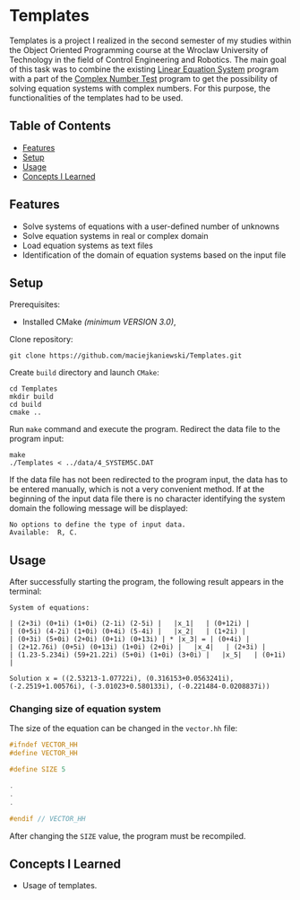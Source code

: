 # Templates

Templates is a project I realized in the second semester of my studies within the Object Oriented Programming course at the Wroclaw University of Technology in the field of Control Engineering and Robotics. The main goal of this task was to combine the existing [Linear Equation System](https://github.com/maciejkaniewski/Linear_Equation_Systems.git) program with a part of the [Complex Number Test](https://github.com/maciejkaniewski/Complex_Number_Test.git) program to get the possibility of solving equation systems with complex numbers. For this purpose, the functionalities of the templates had to be used.

## Table of Contents

  - [Features](#features)
  - [Setup](#setup)
  - [Usage](#usage)
  - [Concepts I Learned](#concepts-i-learned)
  
## Features

- Solve systems of equations with a user-defined number of unknowns
- Solve equation systems in real or complex domain
- Load equation systems as text files
- Identification of the domain of equation systems based on the input file

## Setup
Prerequisites:
* Installed CMake *(minimum VERSION 3.0)*,

Clone repository:

    git clone https://github.com/maciejkaniewski/Templates.git

Create `build` directory and launch `CMake`:

    cd Templates
    mkdir build
    cd build
    cmake ..

Run `make` command and execute the program. Redirect the data file to the program input:

    make
    ./Templates < ../data/4_SYSTEM5C.DAT

If the data file has not been redirected to the program input, the data has to be entered manually, which is not a very convenient method.
If at the beginning of the input data file there is no character identifying the system domain the following message will be displayed:

    No options to define the type of input data.
    Available:  R, C.

## Usage

After successfully starting the program, the following result appears in the terminal:

    System of equations:

    | (2+3i) (0+1i) (1+0i) (2-1i) (2-5i) |   |x_1|   | (0+12i) |
    | (0+5i) (4-2i) (1+0i) (0+4i) (5-4i) |   |x_2|   | (1+2i) |
    | (0+3i) (5+0i) (2+0i) (0+1i) (0+13i) | * |x_3| = | (0+4i) |
    | (2+12.76i) (0+5i) (0+13i) (1+0i) (2+0i) |   |x_4|   | (2+3i) |
    | (1.23-5.234i) (59+21.22i) (5+0i) (1+0i) (3+0i) |   |x_5|   | (0+1i) |

    Solution x = ((2.53213-1.07722i), (0.316153+0.0563241i), (-2.2519+1.00576i), (-3.01023+0.580133i), (-0.221484-0.0208837i))

### Changing size of equation system

The size of the equation can be changed in the `vector.hh` file:

```C++
#ifndef VECTOR_HH
#define VECTOR_HH

#define SIZE 5

.
.
.

#endif // VECTOR_HH
```

After changing the `SIZE` value, the program must be recompiled.

## Concepts I Learned

- Usage of templates.
